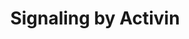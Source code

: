 ---
annotations:
- type: Pathway Ontology
  value: signaling pathway
authors:
- ReactomeTeam
- Anwesha
- Egonw
description: 'Activin was initially discovered as an activator of follicle stimulating
  hormone in the pituitary gland. It has since been shown to be an important participant
  in the differentiation of embryonic cells into mesodermal and endodermal layers.
  Activin binds the Activin receptor and triggers downstream events: phosphorylation
  of SMAD2 and SMAD3 followed by activation of gene expression (reviewed in Attisano
  et al. 1996, Willis et al. 1996, Chen et al. 2006, Hinck 2012).  Activins are dimers
  comprising activin A (INHBA:INHBA), activin AB (INHBA:INHBB), and activin B (INHBB:INHBB).
  Activin first binds the type II receptor (ACVR2A, ACVR2B) and this complex then
  interacts with the type I receptor (ACVR1B, ACVR1C) (Attisano et al. 1996). The
  type II receptor phosphorylates the type I receptor and then the phosphorylated
  type I receptor phosphorylates SMAD2 and SMAD3. Dimers of phosphorylated SMAD2/3
  bind SMAD4 and the resulting ternary complex enters the nucleus and activates target
  genes.  View original pathway at [http://www.reactome.org/PathwayBrowser/#DIAGRAM=1502540
  Reactome].'
last-edited: 2021-01-25
organisms:
- Homo sapiens
redirect_from:
- /index.php/Pathway:WP2791
- /instance/WP2791
schema-jsonld:
- '@context': https://schema.org/
  '@id': https://wikipathways.github.io/pathways/WP2791.html
  '@type': Dataset
  creator:
    '@type': Organization
    name: WikiPathways
  description: 'Activin was initially discovered as an activator of follicle stimulating
    hormone in the pituitary gland. It has since been shown to be an important participant
    in the differentiation of embryonic cells into mesodermal and endodermal layers.
    Activin binds the Activin receptor and triggers downstream events: phosphorylation
    of SMAD2 and SMAD3 followed by activation of gene expression (reviewed in Attisano
    et al. 1996, Willis et al. 1996, Chen et al. 2006, Hinck 2012).  Activins are
    dimers comprising activin A (INHBA:INHBA), activin AB (INHBA:INHBB), and activin
    B (INHBB:INHBB). Activin first binds the type II receptor (ACVR2A, ACVR2B) and
    this complex then interacts with the type I receptor (ACVR1B, ACVR1C) (Attisano
    et al. 1996). The type II receptor phosphorylates the type I receptor and then
    the phosphorylated type I receptor phosphorylates SMAD2 and SMAD3. Dimers of phosphorylated
    SMAD2/3 bind SMAD4 and the resulting ternary complex enters the nucleus and activates
    target genes.  View original pathway at [http://www.reactome.org/PathwayBrowser/#DIAGRAM=1502540
    Reactome].'
  keywords:
  - 'ACVR1C '
  - ACVR1C
  - 'p-T175,S177,S179,S181,T194-ACVR1C '
  - A,AB,B:ACVR2A,B:ACVR1B
  - AB,B:ACVR2A,B:ACVR1C
  - 'ACVR1B '
  - Activin A,AB,B
  - 'DRAP1 '
  - SMAD2/3
  - p-2S-SMAD2/3
  - Activin
  - Activin:ACVR2A,B:p-ACVR1B,C
  - Activin A,AB,B:FST
  - p-2S-SMAD2/3:SMAD4
  - 'p-S423,S425-SMAD3 '
  - Activin AB,B
  - ACVR1B
  - 'FOXH1 '
  - 'SMAD3 '
  - FST
  - FSTL3
  - Activin A,AB,B:FSTL3
  - FOXH1
  - FOXH1:DRAP1
  - A,AB,B:ACVR2A,B:p-ACVR1B
  - ATP
  - ADP
  - 'INHBA '
  - 'SMAD4 '
  - Activin Response
  - SMAD2,3:SMAD4:FOXH1:Activin Response Element
  - 'FSTL3 '
  - 'INHBB '
  - 'p-S465,S467-SMAD2 '
  - 'Activin Response Element '
  - 'p-4S,T188,T206-ACVR1B '
  - SMAD4
  - 'FST '
  - ACVR2A,B
  - 'ACVR2B '
  - AB,B:ACVR2A,B:p-ACVR1C
  - Element
  - 'SMAD2 '
  - 'ACVR2A '
  license: CC0
  name: Signaling by Activin
seo: CreativeWork
title: Signaling by Activin
wpid: WP2791
---